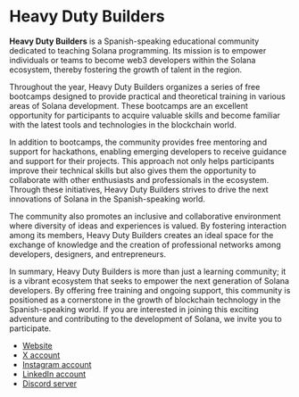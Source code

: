# Heavy Duty Builders

**Heavy Duty Builders** is a Spanish-speaking educational community dedicated to teaching Solana programming. Its mission is to empower individuals or teams to become web3 developers within the Solana ecosystem, thereby fostering the growth of talent in the region.

Throughout the year, Heavy Duty Builders organizes a series of free bootcamps designed to provide practical and theoretical training in various areas of Solana development. These bootcamps are an excellent opportunity for participants to acquire valuable skills and become familiar with the latest tools and technologies in the blockchain world.

In addition to bootcamps, the community provides free mentoring and support for hackathons, enabling emerging developers to receive guidance and support for their projects. This approach not only helps participants improve their technical skills but also gives them the opportunity to collaborate with other enthusiasts and professionals in the ecosystem. Through these initiatives, Heavy Duty Builders strives to drive the next innovations of Solana in the Spanish-speaking world.

The community also promotes an inclusive and collaborative environment where diversity of ideas and experiences is valued. By fostering interaction among its members, Heavy Duty Builders creates an ideal space for the exchange of knowledge and the creation of professional networks among developers, designers, and entrepreneurs.

In summary, Heavy Duty Builders is more than just a learning community; it is a vibrant ecosystem that seeks to empower the next generation of Solana developers. By offering free training and ongoing support, this community is positioned as a cornerstone in the growth of blockchain technology in the Spanish-speaking world. If you are interested in joining this exciting adventure and contributing to the development of Solana, we invite you to participate.

- [Website](https://heavyduty.builders)
- [X account](https://x.com/HeavyDutyBuild)
- [Instagram account](https://www.instagram.com/heavydutybuild_)
- [LinkedIn account](https://www.linkedin.com/company/heavyduty-builders)
- [Discord server](https://discord.gg/AqjxdCvhgn)